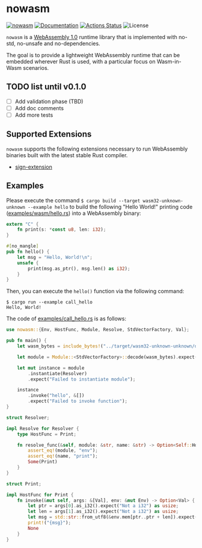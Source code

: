 nowasm
======

[![nowasm](https://img.shields.io/crates/v/nowasm.svg)](https://crates.io/crates/nowasm)
[![Documentation](https://docs.rs/nowasm/badge.svg)](https://docs.rs/nowasm)
[![Actions Status](https://github.com/sile/nowasm/workflows/CI/badge.svg)](https://github.com/sile/nowasm/actions)
![License](https://img.shields.io/crates/l/nowasm)


`nowasm` is a [WebAssembly 1.0][wasm-core-1] runtime library that is implemented with no-std, no-unsafe and no-dependencies.

The goal is to provide a lightweight WebAssembly runtime that can be embedded wherever Rust is used, with a particular focus on Wasm-in-Wasm scenarios.

[wasm-core-1]: https://www.w3.org/TR/wasm-core-1/

TODO list until v0.1.0
----------------------

- [ ] Add validation phase (TBD)
- [ ] Add doc comments
- [ ] Add more tests

Supported Extensions
--------------------

`nowasm` supports the following extensions necessary to run WebAssembly binaries built with the latest stable Rust compiler.
- [sign-extension]

[sign-extension]: https://github.com/WebAssembly/sign-extension-ops/blob/master/proposals/sign-extension-ops/Overview.md

Examples
--------

Please execute the command `$ cargo build --target wasm32-unknown-unknown --example hello` to build the following "Hello World!" printing code ([examples/wasm/hello.rs](examples/wasm/hello.rs)) into a WebAssembly binary:

```rust
extern "C" {
    fn print(s: *const u8, len: i32);
}

#[no_mangle]
pub fn hello() {
    let msg = "Hello, World!\n";
    unsafe {
        print(msg.as_ptr(), msg.len() as i32);
    }
}
```


Then, you can execute the `hello()` function via the following command:
```console
$ cargo run --example call_hello
Hello, World!
```

The code of [examples/call_hello.rs](examples/call_hello.rs) is as follows:
```rust
use nowasm::{Env, HostFunc, Module, Resolve, StdVectorFactory, Val};

pub fn main() {
    let wasm_bytes = include_bytes!("../target/wasm32-unknown-unknown/debug/examples/hello.wasm");

    let module = Module::<StdVectorFactory>::decode(wasm_bytes).expect("Failed to decode module");

    let mut instance = module
        .instantiate(Resolver)
        .expect("Failed to instantiate module");

    instance
        .invoke("hello", &[])
        .expect("Failed to invoke function");
}

struct Resolver;

impl Resolve for Resolver {
    type HostFunc = Print;

    fn resolve_func(&self, module: &str, name: &str) -> Option<Self::HostFunc> {
        assert_eq!(module, "env");
        assert_eq!(name, "print");
        Some(Print)
    }
}

struct Print;

impl HostFunc for Print {
    fn invoke(&mut self, args: &[Val], env: &mut Env) -> Option<Val> {
        let ptr = args[0].as_i32().expect("Not a i32") as usize;
        let len = args[1].as_i32().expect("Not a i32") as usize;
        let msg = std::str::from_utf8(&env.mem[ptr..ptr + len]).expect("Invalid utf8");
        print!("{msg}");
        None
    }
}
```
